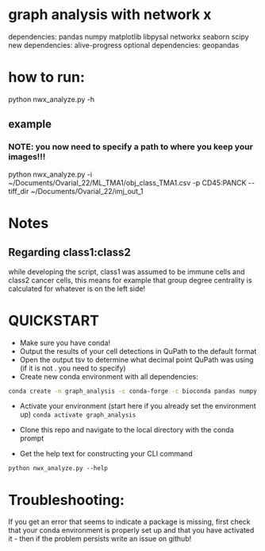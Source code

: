 # graph analysis with network x

dependencies: pandas numpy matplotlib libpysal networkx seaborn scipy
new dependencies: alive-progress
optional dependencies: geopandas

# how to run:

python nwx_analyze.py -h

## example
### NOTE: you now need to specify a path to where you keep your images!!!
python nwx_analyze.py -i ~/Documents/Ovarial_22/ML_TMA1/obj_class_TMA1.csv -p CD45:PANCK --tiff_dir ~/Documents/Ovarial_22/imj_out_1

# Notes

## Regarding class1:class2
while developing the script, class1 was assumed to be immune cells and class2 cancer cells, this means for example that group degree centrality is calculated for whatever is on the left side!

# QUICKSTART
* Make sure you have conda!
* Output the results of your cell detections in QuPath to the default format
* Open the output tsv to determine what decimal point QuPath was using (if it is not . you need to specify)
* Create new conda environment with all dependencies:

```bash
conda create -n graph_analysis -c conda-forge -c bioconda pandas numpy matplotlib libpysal networkx seaborn scipy geopandas alive-progress
```

* Activate your environment (start here if you already set the environment up)
```conda activate graph_analysis ```

* Clone this repo and navigate to the local directory with the conda prompt

* Get the help text for constructing your CLI command

```python nwx_analyze.py --help ```

# Troubleshooting:
If you get an error that seems to indicate a package is missing, first check that your conda environment is properly set up and that you have activated it - then if the problem persists write an issue on github!
